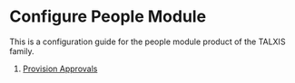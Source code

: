 # Configure People Module
This is a configuration guide for the people module product of the TALXIS family.

1. [Provision Approvals](/en/customizer-guide/modules/people/provision-approvals.md)
